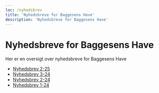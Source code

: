 ```yaml
---
loc: /nyhedsbrev
title: 'Nyhedsbreve for Baggesens Have'
description: 'Nyhedsbreve for Baggesens Have'
---
```

# Nyhedsbreve for Baggesens Have

Her er en oversigt over nyhedsbreve for Baggesens Have

- [Nyhedsbrev 2-25](https://files.baggesenshave.dk/Nyhedsbrev%2002-25.pdf)
- [Nyhedsbrev 3-24](https://files.baggesenshave.dk/Nyhedsbrev%2003-24.pdf)
- [Nyhedsbrev 2-24](https://files.baggesenshave.dk/Nyhedsbrev%2002-24.pdf)
- [Nyhedsbrev 1-24](https://files.baggesenshave.dk/Nyhedsbrev%2001-24.pdf)
